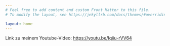 ```yaml
---
# Feel free to add content and custom Front Matter to this file.
# To modify the layout, see https://jekyllrb.com/docs/themes/#overriding-theme-defaults

layout: home
---
```


Link zu meinem Youtube-Video: 
https://youtu.be/Iqiiu-rVV64